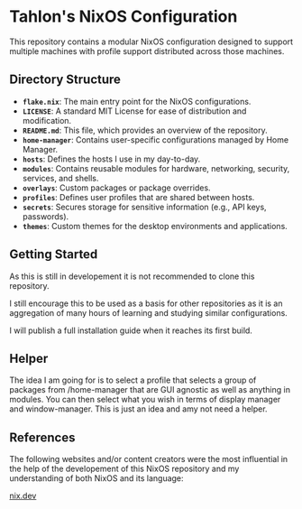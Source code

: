 # Tahlon's NixOS Configuration

This repository contains a modular NixOS configuration designed to support multiple machines with profile support distributed across those machines.

## Directory Structure

- **`flake.nix`**: The main entry point for the NixOS configurations.
- **`LICENSE`**: A standard MIT License for ease of distribution and modification.
- **`README.md`**: This file, which provides an overview of the repository.
- **`home-manager`**: Contains user-specific configurations managed by Home Manager.
- **`hosts`**: Defines the hosts I use in my day-to-day.
- **`modules`**: Contains reusable modules for hardware, networking, security, services, and shells.
- **`overlays`**: Custom packages or package overrides.
- **`profiles`**: Defines user profiles that are shared between hosts.
- **`secrets`**: Secures storage for sensitive information (e.g., API keys, passwords).
- **`themes`**: Custom themes for the desktop environments and applications.

## Getting Started 

As this is still in developement it is not recommended to clone this repository.

I still encourage this to be used as a basis for other repositories as it is an aggregation of 
many hours of learning and studying similar configurations.

I will publish a full installation guide when it reaches its first build.

## Helper 

The idea I am going for is to select a profile that selects a group of packages from /home-manager that are GUI agnostic as well as anything in modules.
You can then select what you wish in terms of display manager and window-manager.
This is just an idea and amy not need a helper.

## References

The following websites and/or content creators were the most influential in the help of the developement of this NixOS repository and my understanding of both NixOS and its language:

[nix.dev](https://nix.dev/tutorials/nix-language)

